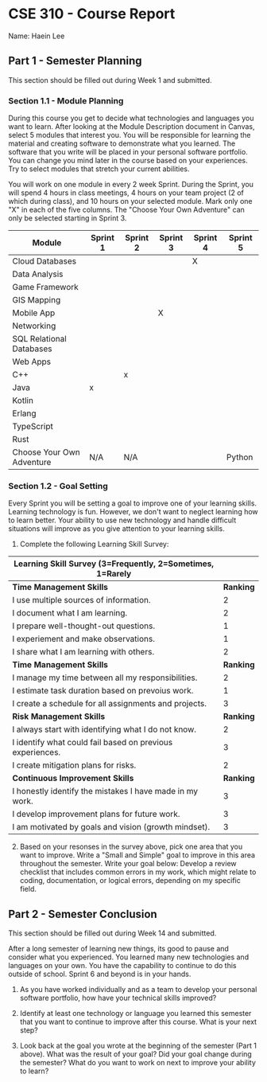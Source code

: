 # CSE 310 - Course Report

Name: Haein Lee

## Part 1 - Semester Planning

This section should be filled out during Week 1 and submitted.

### Section 1.1 - Module Planning

During this course you get to decide what technologies and languages you want to learn. After looking at the Module Description document in Canvas, select 5 modules that interest you. You will be responsible for learning the material and creating software to demonstrate what you learned. The software that you write will be placed in your personal software portfolio. You can change you mind later in the course based on your experiences. Try to select modules that stretch your current abilities.

You will work on one module in every 2 week Sprint. During the Sprint, you will spend 4 hours in class meetings, 4 hours on your team project (2 of which during class), and 10 hours on your selected module. Mark only one "X" in each of the five columns. The "Choose Your Own Adventure" can only be selected starting in Sprint 3.

| Module                    | Sprint 1 | Sprint 2 | Sprint 3 | Sprint 4 | Sprint 5 |
| ------------------------- | -------- | -------- | -------- | -------- | -------- |
| Cloud Databases           |          |          |          | X        |          |
| Data Analysis             |          |          |          |          |          |
| Game Framework            |          |          |          |          |          |
| GIS Mapping               |          |          |          |          |          |
| Mobile App                |          |          | X        |          |          |
| Networking                |          |          |          |          |          |
| SQL Relational Databases  |          |          |          |          |          |
| Web Apps                  |          |          |          |          |          |
| C++                       |          | x        |          |          |          |
| Java                      | x        |          |          |          |          |
| Kotlin                    |          |          |          |          |          |
| Erlang                    |          |          |          |          |          |
| TypeScript                |          |          |          |          |          |
| Rust                      |          |          |          |          |          |
| Choose Your Own Adventure | N/A      | N/A      |          |          | Python   |

### Section 1.2 - Goal Setting

Every Sprint you will be setting a goal to improve one of your learning skills. Learning technology is fun. However, we don't want to neglect learning how to learn better. Your ability to use new technology and handle difficult situations will improve as you give attention to your learning skills.

1. Complete the following Learning Skill Survey:

| Learning Skill Survey (3=Frequently, 2=Sometimes, 1=Rarely |             |
| ---------------------------------------------------------- | ----------- |
| **Time Management Skills**                                 | **Ranking** |
| I use multiple sources of information.                     | 2           |
| I document what I am learning.                             | 2           |
| I prepare well-thought-out questions.                      | 1           |
| I experiement and make observations.                       | 1           |
| I share what I am learning with others.                    | 2           |
| **Time Management Skills**                                 | **Ranking** |
| I manage my time between all my responsibilities.          | 2           |
| I estimate task duration based on prevoius work.           | 1           |
| I create a schedule for all assignments and projects.      | 3           |
| **Risk Management Skills**                                 | **Ranking** |
| I always start with identifying what I do not know.        | 2           |
| I identify what could fail based on previous experiences.  | 3           |
| I create mitigation plans for risks.                       | 2           |
| **Continuous Improvement Skills**                          | **Ranking** |
| I honestly identify the mistakes I have made in my work.   | 3           |
| I develop improvement plans for future work.               | 3           |
| I am motivated by goals and vision (growth mindset).       | 3           |

2. Based on your resonses in the survey above, pick one area that you want to improve. Write a "Small and Simple" goal to improve in this area throughout the semester. Write your goal below:
   Develop a review checklist that includes common errors in my work, which might relate to coding, documentation, or logical errors, depending on my specific field.

## Part 2 - Semester Conclusion

This section should be filled out during Week 14 and submitted.

After a long semester of learning new things, its good to pause and consider what you experienced. You learned many new technologies and languages on your own. You have the capability to continue to do this outside of school. Sprint 6 and beyond is in your hands.

1. As you have worked individually and as a team to develop your personal software portfolio, how have your technical skills improved?

2. Identify at least one technology or language you learned this semester that you want to continue to improve after this course. What is your next step?

3. Look back at the goal you wrote at the beginning of the semester (Part 1 above). What was the result of your goal? Did your goal change during the semester? What do you want to work on next to improve your ability to learn?
